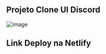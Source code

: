 ## Projeto Clone UI Discord

![image](https://user-images.githubusercontent.com/48605430/131274946-35ec117d-c02f-4546-a5be-d42e8b5ef644.png)

## Link Deploy na Netlify
